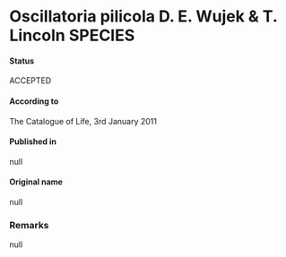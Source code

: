 # Oscillatoria pilicola D. E. Wujek & T. Lincoln SPECIES

#### Status
ACCEPTED

#### According to
The Catalogue of Life, 3rd January 2011

#### Published in
null

#### Original name
null

### Remarks
null